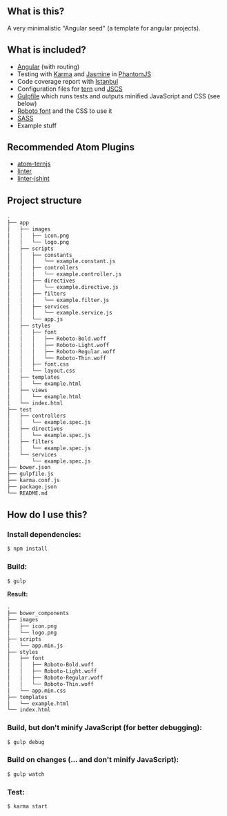 ## What is this?

A very minimalistic "Angular seed" (a template for angular projects).

## What is included?

* [Angular](https://angularjs.org/) (with routing)
* Testing with [Karma](http://karma-runner.github.io/) and [Jasmine](http://jasmine.github.io/) in [PhantomJS](http://phantomjs.org/)
* Code coverage report with [Istanbul](https://gotwarlost.github.io/istanbul/)
* Configuration files for [tern](http://ternjs.net/) und [JSCS](http://jscs.info/)
* [Gulpfile](http://gulpjs.com/) which runs tests and outputs minified JavaScript and CSS (see below)
* [Roboto font](https://www.google.com/fonts/specimen/Roboto) and the CSS to use it
* [SASS](http://sass-lang.com)
* Example stuff

## Recommended Atom Plugins

* [atom-ternjs](https://atom.io/packages/atom-ternjs)
* [linter](https://atom.io/packages/linter)
* [linter-jshint](https://atom.io/packages/linter-jshint)

## Project structure

```sh
.
├── app
│   ├── images
│   │   ├── icon.png
│   │   └── logo.png
│   ├── scripts
│   │   ├── constants
│   │   │   └── example.constant.js
│   │   ├── controllers
│   │   │   └── example.controller.js
│   │   ├── directives
│   │   │   └── example.directive.js
│   │   ├── filters
│   │   │   └── example.filter.js
│   │   ├── services
│   │   │   └── example.service.js
│   │   └── app.js
│   ├── styles
│   │   ├── font
│   │   │   ├── Roboto-Bold.woff
│   │   │   ├── Roboto-Light.woff
│   │   │   ├── Roboto-Regular.woff
│   │   │   └── Roboto-Thin.woff
│   │   ├── font.css
│   │   └── layout.css
│   ├── templates
│   │   └── example.html
│   ├── views
│   │   └── example.html
│   └── index.html
├── test
│   ├── controllers
│   │   └── example.spec.js
│   ├── directives
│   │   └── example.spec.js
│   ├── filters
│   │   └── example.spec.js
│   └── services
│       └── example.spec.js
├── bower.json
├── gulpfile.js
├── karma.conf.js
├── package.json
└── README.md
```

## How do I use this?

### Install dependencies:
```sh
$ npm install
```

### Build:
```sh
$ gulp
```

**Result:**

```sh
.
├── bower_components
├── images
│   ├── icon.png
│   └── logo.png
├── scripts
│   └── app.min.js
├── styles
│   ├── font
│   │   ├── Roboto-Bold.woff
│   │   ├── Roboto-Light.woff
│   │   ├── Roboto-Regular.woff
│   │   └── Roboto-Thin.woff
│   └── app.min.css
├── templates
│   └── example.html
└── index.html
```

### Build, but don't minify JavaScript (for better debugging):
```sh
$ gulp debug
```

### Build on changes (... and don't minify JavaScript):
```sh
$ gulp watch
```

### Test:
```sh
$ karma start
```
